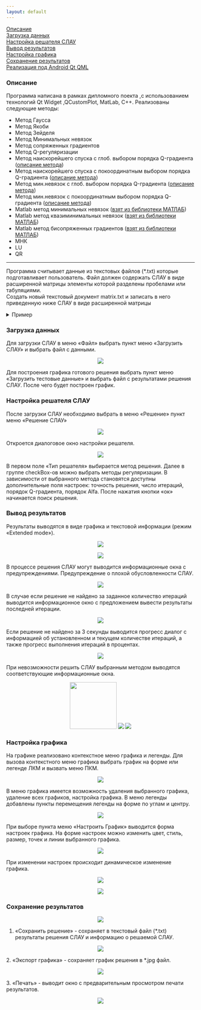 ```yaml
---
layout: default
---
```


[Описание](#0)    
[Загрузка данных](#1)    
[Настройка решателя СЛАУ](#2)    
[Вывод результатов](#3)    
[Настройка графика](#4)    
[Сохранение результатов](#5)    
[Реализация под Android Qt QML](./slau-qml/slau_qml)    
<a name="0"></a>
### Описание
Программа написана в рамках дипломного поекта ,с использованием технологий Qt Widget ,QCustomPlot, MatLab, С++.
Реализованы следующие методы:
- Метод Гаусса
- Метод Якоби
- Метод Зейделя
- Метод Минимальных невязок
- Метод сопряженных градиентов
- Метод Q-регуляризации
- Метод наискорейшего спуска с глоб. выбором порядка Q-градиента ([описание метода](http://www.ivdon.ru/ru/magazine/archive/n3y2015/3150))
- Метод наискорейшего спуска с покоординатным выбором порядка Q-градиента ([описание метода](http://www.ivdon.ru/ru/magazine/archive/n3y2015/3150))
- Метод мин.невязок с глоб. выбором порядка Q-градиента ([описание метода](http://www.ivdon.ru/ru/magazine/archive/n3y2015/3150))
- Метод мин.невязок с покоординатным выбором порядка Q-градиента ([описание метода](http://www.ivdon.ru/ru/magazine/archive/n3y2015/3150))
- Matlab метод минимальных невязок ([взят из библиотеки МАТЛАБ](http://www.mathworks.com/help/matlab/ref/minres.html))
- Matlab метод квазиминимальных невязок ([взят из библиотеки МАТЛАБ](http://www.mathworks.com/help/matlab/ref/qmr.html))
- Matlab метод бисопряженных градиентов ([взят из библиотеки МАТЛАБ](http://www.mathworks.com/help/matlab/ref/bicg.html))
- МНК
- LU
- QR

_ _ _

Программа считывает данные из текстовых файлов (*.txt) которые подготавливает пользователь. Файл должен содержать СЛАУ в виде расширенной матрицы элементы которой разделены пробелами или табуляциями.    
Создать новый текстовый документ matrix.txt и записать в него приведенную ниже СЛАУ в виде расширенной матрицы

<details> 
  <p align="center"><summary>Пример</summary></p>
    <p align="center">
        <img src="./images/image001.png" >
    </p>
    <p align="center">
         <img src="./images/image003.png" >
    </p>
</details>

<a name="1"></a>
### Загрузка данных
Для загрузки СЛАУ в меню «Файл» выбрать пункт меню «Загрузить СЛАУ» и выбрать файл с данными.
<p align="center">
  <img src="./images/image004.png" >
</p>


Для построения графика готового решения выбрать пункт меню «Загрузить тестовые данные» и выбрать файл с результатами решения СЛАУ. После чего будет построен график.
<a name="2"></a>
### Настройка решателя СЛАУ 
После загрузки СЛАУ необходимо выбрать в меню «Решение» пункт меню «Решение СЛАУ»
<p align="center">
  <img src="./images/image005.png" >
</p>

Откроется диалоговое окно настройки решателя.
<p align="center">
  <img src="./images/image006.png" >
</p>

В первом поле «Тип решателя» выбирается метод решения. Далее в группе checkBox-ов можно выбрать методы регуляризации. В зависимости от выбранного метода становятся доступны дополнительные поля настроек:
точность решения, число итераций, порядок Q-градиента, порядок Alfa. После нажатия кнопки «ок» начинается поиск решения.
<a name="3"></a>
### Вывод результатов 
Результаты выводятся в виде графика и текстовой информации (режим «Extended mode»).
<p align="center">
  <img src="./images/image013.png" >
</p>
<p align="center">
  <img src="./images/image015.png" >
</p>

В процессе решения СЛАУ могут выводится информационные окна с
предупреждениями.
Предупреждение о плохой обусловленности СЛАУ.
<p align="center">
  <img src="./images/image007.png" >
</p>

В случае если решение не найдено за заданное количество итераций выводится информационное окно с предложением вывести результаты последней итерации.
<p align="center">
  <img src="./images/image008.png" >
</p>

Если решение не найдено за 3 секунды выводится прогресс диалог с информацией об установленном и текущем количестве итераций, а также прогресс выполнения итераций в процентах.
<p align="center">
  <img src="./images/image009.png" >
</p>

При невозможности решить СЛАУ выбранным методом выводятся соответствующие информационные окна.
<p align="center">
  <img src="./images/image010.png"  height="125">
  <img src="./images/image011.png" >
  <img src="./images/image012.png" >
</p>

<a name="4"></a>
### Настройка графика 
На графике реализовано контекстное меню графика и легенды. Для вызова контекстного меню графика выбрать график на форме или легенде ЛКМ и вызвать меню ПКМ.
<p align="center">
  <img src="./images/image016.png" >
</p>

В меню графика имеется возможность удаления выбранного графика, удаление всех графиков, настройка графика. 
В меню легенды добавлены пункты перемещения легенды на форме по углам и центру. 
<p align="center">
  <img src="./images/image017.png" >
</p>

При выборе пункта меню «Настроить График» выводится форма настроек графика. На форме настроек можно изменить цвет, стиль, размер, точек и линии выбранного графика. 
<p align="center">
  <img src="./images/image018.png" >
</p>

При изменении настроек происходит динамическое изменение графика.
<p align="center">
  <img src="./images/image019.png" >
</p>
<p align="center">
  <img src="./images/image020.png" >
</p>

<a name="5"></a>
### Сохранение результатов
<p align="center">
  <img src="./images/image004.png" >
</p>

1. «Сохранить решение» - сохраняет в текстовый файл (*.txt) результаты решения СЛАУ и информацию о решаемой СЛАУ.
<p align="center">
  <img src="./images/image015.png" >
</p>
2. «Экспорт графика» - сохраняет график решения в *.jpg файл.
<p align="center">
  <img src="./images/image022.png" >
</p>
3. «Печать» - выводит окно с предварительным просмотром печати результатов.
<p align="center">
  <img src="./images/image024.png" >
</p>

